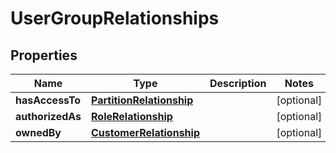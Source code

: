 # UserGroupRelationships

## Properties
Name | Type | Description | Notes
------------ | ------------- | ------------- | -------------
**hasAccessTo** | [**PartitionRelationship**](PartitionRelationship.md) |  |  [optional]
**authorizedAs** | [**RoleRelationship**](RoleRelationship.md) |  |  [optional]
**ownedBy** | [**CustomerRelationship**](CustomerRelationship.md) |  |  [optional]
